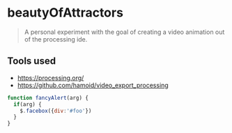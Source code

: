 # beautyOfAttractors 
> A personal experiment with the goal of creating a video animation out of the processing ide.


## Tools used
* https://processing.org/
* https://github.com/hamoid/video_export_processing



```javascript
function fancyAlert(arg) {
  if(arg) {
    $.facebox({div:'#foo'})
  }
}
```
